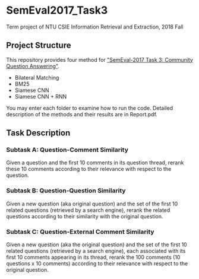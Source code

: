 # SemEval2017_Task3 
Term project of NTU CSIE Information Retrieval and Extraction, 2018 Fall

## Project Structure 
This repository provides four method for ["SemEval-2017 Task 3: Community Question Answering"](http://aclweb.org/anthology/S17-2003).
* Bilateral Matching
* BM25
* Siamese CNN
* Siamese CNN + RNN

You may enter each folder to examine how to run the code.
Detailed description of the methods and their results are in Report.pdf.

## Task Description
### Subtask A: Question-Comment Similarity
Given a question and the first 10 comments in its question thread, rerank these 10 comments according to their relevance with respect to the question.

### Subtask B: Question-Question Similarity
Given a new question (aka original question) and the set of the first 10 related questions (retrieved by a search engine), rerank the related questions according to their similarity with the original question.

### Subtask C: Question-External Comment Similarity
Given a new question (aka the original question) and the set of the first 10 related questions (retrieved by a search engine), each associated with its first 10 comments appearing in its thread, rerank the 100 comments (10 questions x 10 comments) according to their relevance with respect to the original question.
